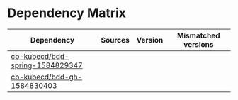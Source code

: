 # Dependency Matrix

Dependency | Sources | Version | Mismatched versions
---------- | ------- | ------- | -------------------
[cb-kubecd/bdd-spring-1584829347](https://github.com/cb-kubecd/bdd-spring-1584829347.git) |  | []() | 
[cb-kubecd/bdd-gh-1584830403](https://github.com/cb-kubecd/bdd-gh-1584830403.git) |  | []() | 
